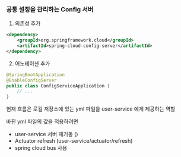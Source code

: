 ### 공통 설정을 관리하는 Config 서버
1. 의존성 추가
```xml
<dependency>
    <groupId>org.springframework.cloud</groupId>
    <artifactId>spring-cloud-config-server</artifactId>
</dependency>
```
2. 어노테이션 추가 
```java
@SpringBootApplication
@EnableConfigServer
public class ConfigServiceApplication {
    // ...
}
```


현재 흐름은
로컬 저장소에 있는 yml 파일을 user-service 에게 제공하는 역할

바뀐 yml 파일의 값을 적용하려면
- user-service 서버 재기동 ()
- Actuator refresh (user-service/actuator/refresh)
- spring cloud bus 사용

